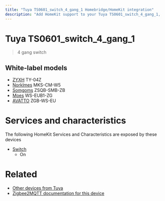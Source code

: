 ```yaml
---
title: "Tuya TS0601_switch_4_gang_1 Homebridge/HomeKit integration"
description: "Add HomeKit support to your Tuya TS0601_switch_4_gang_1, using Homebridge, Zigbee2MQTT and homebridge-z2m."
---
```

<!---
This file has been GENERATED using src/docgen/docgen.ts
DO NOT EDIT THIS FILE MANUALLY!
-->
# Tuya TS0601_switch_4_gang_1
> 4 gang switch


## White-label models
* [ZYXH](../index.md#zyxh) TY-04Z
* [Norklmes](../index.md#norklmes) MKS-CM-W5
* [Somgoms](../index.md#somgoms) ZSQB-SMB-ZB
* [Moes](../index.md#moes) WS-EUB1-ZG
* [AVATTO](../index.md#avatto) ZGB-WS-EU

# Services and characteristics
The following HomeKit Services and Characteristics are exposed by
these devices

* [Switch](../../switch.md)
  * On


# Related
* [Other devices from Tuya](../index.md#tuya)
* [Zigbee2MQTT documentation for this device](https://www.zigbee2mqtt.io/devices/TS0601_switch_4_gang_1.html)